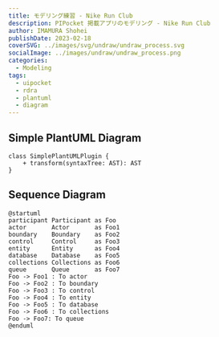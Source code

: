 ```yaml
---
title: モデリング練習 - Nike Run Club
description: PIPocket 掲載アプリのモデリング - Nike Run Club
author: IMAMURA Shohei
publishDate: 2023-02-18
coverSVG: ../images/svg/undraw/undraw_process.svg
socialImage: ../images/undraw/undraw_process.png
categories:
  - Modeling
tags:
  - uipocket
  - rdra
  - plantuml
  - diagram
---
```


## Simple PlantUML Diagram

```plantuml Simple Example
class SimplePlantUMLPlugin {
    + transform(syntaxTree: AST): AST
}
```

## Sequence Diagram

```plantuml Declaring participant
@startuml
participant Participant as Foo
actor       Actor       as Foo1
boundary    Boundary    as Foo2
control     Control     as Foo3
entity      Entity      as Foo4
database    Database    as Foo5
collections Collections as Foo6
queue       Queue       as Foo7
Foo -> Foo1 : To actor
Foo -> Foo2 : To boundary
Foo -> Foo3 : To control
Foo -> Foo4 : To entity
Foo -> Foo5 : To database
Foo -> Foo6 : To collections
Foo -> Foo7: To queue
@enduml
```
